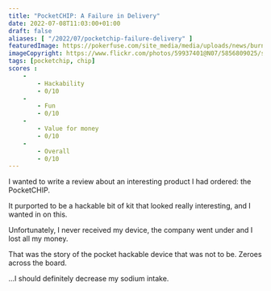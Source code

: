 ```yaml
---
title: "PocketCHIP: A Failure in Delivery"
date: 2022-07-08T11:03:00+01:00
draft: false
aliases: [ "/2022/07/pocketchip-failure-delivery" ]
featuredImage: https://pokerfuse.com/site_media/media/uploads/news/burning-pounds.jpg
imageCopyright: https://www.flickr.com/photos/59937401@N07/5856809025/sizes/o/
tags: [pocketchip, chip]
scores :
    -
        - Hackability
        - 0/10
    -
        - Fun
        - 0/10
    -
        - Value for money
        - 0/10
    -
        - Overall
        - 0/10
---
```


I wanted to write a review about an interesting product I had ordered: the PocketCHIP.

It purported to be a hackable bit of kit that looked really interesting, and I wanted in on this.

Unfortunately, I never received my device, the company went under and I lost all my money.

That was the story of the pocket hackable device that was not to be. Zeroes across the board.

...I should definitely decrease my sodium intake.